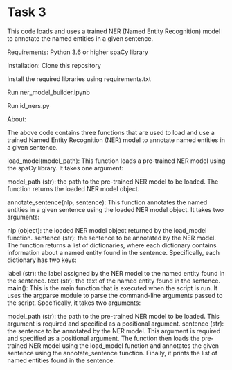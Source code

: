 # Task 3

This code loads and uses a trained NER (Named Entity Recognition) model to annotate the named entities in a given sentence.

Requirements:
Python 3.6 or higher
spaCy library

Installation:
Clone this repository

Install the required libraries using requirements.txt

Run ner_model_builder.ipynb

Run id_ners.py

About:

The above code contains three functions that are used to load and use a trained Named Entity Recognition (NER) model to annotate named entities in a given sentence.

load_model(model_path): This function loads a pre-trained NER model using the spaCy library. It takes one argument:

model_path (str): the path to the pre-trained NER model to be loaded.
The function returns the loaded NER model object.

annotate_sentence(nlp, sentence): This function annotates the named entities in a given sentence using the loaded NER model object. It takes two arguments:

nlp (object): the loaded NER model object returned by the load_model function.
sentence (str): the sentence to be annotated by the NER model.
The function returns a list of dictionaries, where each dictionary contains information about a named entity found in the sentence. Specifically, each dictionary has two keys:

label (str): the label assigned by the NER model to the named entity found in the sentence.
text (str): the text of the named entity found in the sentence.
__main__(): This is the main function that is executed when the script is run. It uses the argparse module to parse the command-line arguments passed to the script. Specifically, it takes two arguments:

model_path (str): the path to the pre-trained NER model to be loaded. This argument is required and specified as a positional argument.
sentence (str): the sentence to be annotated by the NER model. This argument is required and specified as a positional argument.
The function then loads the pre-trained NER model using the load_model function and annotates the given sentence using the annotate_sentence function. Finally, it prints the list of named entities found in the sentence.







